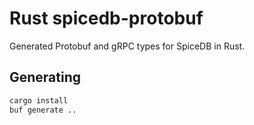 # Rust spicedb-protobuf

Generated Protobuf and gRPC types for SpiceDB in Rust.

## Generating

```sh
cargo install
buf generate ..
```

